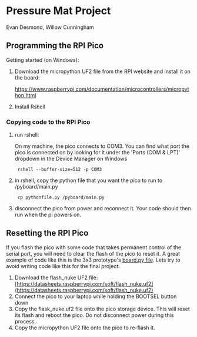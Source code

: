 # Pressure Mat Project

Evan Desmond, Willow Cunningham


## Programming the RPI Pico

Getting started (on Windows):

1. Download the micropython UF2 file from the RPI website and install it on the board:

    https://www.raspberrypi.com/documentation/microcontrollers/micropython.html

2. Install Rshell

### Copying code to the RPI Pico

1. run rshell:

    On my machine, the pico connects to COM3. You can find what port the pico is connected on by looking for it under the 'Ports (COM & LPT)' dropdown in the Device Manager on Windows

        rshell --buffer-size=512 -p COM3

2. in rshell, copy the python file that you want the pico to run to /pyboard/main.py

        cp pythonfile.py /pyboard/main.py

3. disconnect the pico from power and reconnect it. Your code should then run when the pi powers on.

## Resetting the RPI Pico

If you flash the pico with some code that takes permanent control of the serial port, you will need to clear the flash of the pico to reset it. A great example of code like this is the 3x3 prototype's [board.py file](./prototypes/3x3/board.py). Lets try to avoid writing code like this for the final project.

1. Download the flash_nuke UF2 file: [https://datasheets.raspberrypi.com/soft/flash_nuke.uf2](https://datasheets.raspberrypi.com/soft/flash_nuke.uf2)
2. Connect the pico to your laptop while holding the BOOTSEL button down
3. Copy the flask_nuke.uf2 file onto the pico storage device. This will reset its flash and reboot the pico. Do not disconnect power during this process.
4. Copy the micropython UF2 file onto the pico to re-flash it.